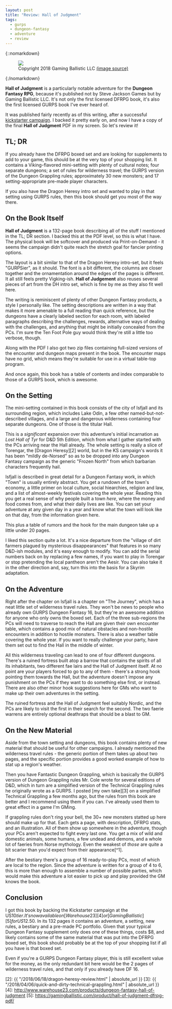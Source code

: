 ```yaml
---
layout: post
title: "Review: Hall of Judgment"
tags:
  - gurps
  - dungeon-fantasy
  - adventure
  - review
---
```


{::nomarkdown}
<figure class="center">
  <img src="{{ "/assets/hall-of-judgment-cover.jpg" | absolute_url }}"/>
  <figcaption>
    Copyright 2018 Gaming Ballistic LLC
    <a href="http://www.warehouse23.com/products/dungeon-fantasy-hall-of-judgment">
      (image source)
    </a>
  </figcaption>
</figure>
{:/nomarkdown}

**Hall of Judgment** is a particularly notable adventure for the **Dungeon
Fantasy RPG**, because it's published not by Steve Jackson Games but by Gaming
Ballistic LLC. It's not only the first licensed DFRPG book, it's also the first
licensed GURPS book I've ever heard of.

It was published fairly recently as of this writing, after a successful
[kickstarter campaign][1]. I backed it pretty early on, and now I have a copy of
the final **Hall of Judgment** PDF in my screen. So let's review it!

## TL; DR

If you already have the DFRPG boxed set and are looking for supplements to add
to your game, this should be at the very top of your shopping list. It contains
a Viking-flavored mini-setting with plenty of cultural notes; four separate
dungeons; a set of rules for wilderness travel; the GURPS version of the Dungeon
Grappling rules; approximately 30 new monsters; and 17 setting-appropriate
pre-made player characters.

If you also have the Dragon Heresy intro set and wanted to play in that setting
using GURPS rules, then this book should get you most of the way there.

## On the Book Itself

**Hall of Judgment** is a 132-page book describing all of the stuff I mentioned
in the TL; DR section. I backed this at the PDF level, so this is what I
have. The physical book will be softcover and produced via Print-on-Demand - it
seems the campaign didn't quite reach the stretch goal for fancier printing
options.

The layout is a bit similar to that of the Dragon Heresy intro-set, but it feels
"GURPSier", as it should. The font is a bit different, the columns are closer
together and the ornamentation around the edges of the pages is different. It
all still feels pretty Vigking-ish. **Hall of Judgement** also reuses several
pieces of art from the DH intro set, which is fine by me as they also fit well
here.

The writing is reminiscent of plenty of other Dungeon Fantasy products, a style
I personally like. The setting descriptions are written in a way that makes it
more amenable to a full reading than quick reference, but the dungeons have a
clearly labeled section for each room, with labeled paragraphs describing the
challenges, rewards, alternative ways of dealing with the challenges, and
anything that might be initially concealed from the PCs. I'm sure the Ten Foot
Pole guy would think they're still a little too verbose, though.

Along with the PDF I also got two zip files containing full-sized versions of
the encounter and dungeon maps present in the book. The encounter maps have no
grid, which means they're suitable for use in a virtual table-top program.

And once again, this book has a table of contents and index comparable to those
of a GURPS book, which is awesome.

## On the Setting

The mini-setting contained in this book consists of the city of Isfjall and its
surrounding region, which includes Lake Odin, a few other
named-but-not-described villages, and a large and dangerous wilderness
containing four separate dungeons. One of those is the titular Hall.

This is a _significant_ expansion over this adventure's initial incarnation as
_Lost Hall of Tyr_ for D&D 5th Edition, which from what I gather started with
the PCs arriving near the Hall already. The whole setting is really a slice of
Torengar, the [Dragon Heresy][2] world, but in the KS campaign's words it has
been "mildly de-Norsed" so as to be dropped into any Dungeon Fantasy campaign as
the generic "Frozen North" from which barbarian characters frequently hail.

Isfjall is described in great detail for a Dungeon Fantasy work, in which "Town"
is usually entirely abstract. You get a rundown of the town's economy, a little
primer on local culture, social hiearchies, religion and law, and a list of
almost-weekly festivals covering the whole year. Reading this you get a real
sense of why people built a town _here_, where the money and food comes from,
and what their daily lives are like. You can set your adventure at any given day
in a year and know what the town will look like on that day, from the
information given here.

This plus a table of rumors and the hook for the main dungeon take up a little
under 20 pages.

I liked this section quite a lot. It's a nice departure from the "village of
dirt farmers plagued by mysterious disappearances" that features in so many
D&D-ish modules, and it's easy enough to modify. You can add the serial numbers
back on by replacing a few names, if you want to play in Torengar or stop
pretending the local pantheon aren't the Aesir. You can also take it in the
other direction and, say, turn this into the basis for a Skyrim adaptation.

## On the Adventure

Right after the chapter on Isfjall is a chapter on "The Journey", which has a
neat little set of wilderness travel rules. They won't be news to people who
already own GURPS Dungeon Fantasy 16, but they're an awesome addition for anyone
who only owns the boxed set. Each of the three sub-regions the PCs will need to
traverse to reach the Hall are given their own encounter table, which contains a
good mix of natural obstacles and non-hostile encounters in addition to hostile
monsters. There is also a weather table covering the whole year. If you want to
really challenge your party, have them set out to find the Hall in the middle of
winter.

All this wilderness traveling can lead to one of four different
dungeons. There's a ruined fortress built atop a barrow that contains the
spirits of all its inhabitants, two different fae lairs and the Hall of Judgment
itself. At no point are your players forced to go to any of them - there's a
strong hook pointing them towards the Hall, but the adventure doesn't impose any
punishment on the PCs if they want to do something else first, or instead. There
are also other minor hook suggestions here for GMs who want to make up their own
adventures in the setting.

The ruined fortress and the Hall of Judgment feel suitably Nordic, and the PCs
are likely to visit the first in their search for the second. The two faerie
warrens are entirely optional deathraps that should be a blast to GM.

## On the New Material

Aside from the town setting and dungeons, this book contains plenty of new
material that should be useful for other campaigns. I already mentioned the
wilderness travel rules - the generic portion of them takes up about two pages,
and the specific portion provides a good worked example of how to stat up a
region's weather.

Then you have Fantastic Dungeon Grappling, which is basically the GURPS version
of Dungeon Grappling rules Mr. Cole wrote for several editions of D&D, which in
turn are a simplified version of the Technical Grappling rules he originally
wrote as a GURPS. I posted [my own take][3] on a simplified Technical Grappling
a few months ago, but the rules from this book are better and I recommend using
them if you can. I've already used them to great effect in a game I'm GMing.

If grappling rules don't ring your bell, the 30+ new monsters statted up here
should make up for that. Each gets a page, with description, DFRPG stats, and an
illustration. All of them show up somewhere in the adventure, though your PCs
aren't expected to fight every last one. You get a mix of wild and domestic
animals, some humans, a few undead and demons, and a whole lot of faeries from
Norse mythology. Even the weakest of _those_ are quite a bit scarier than you'd
expect from their appearance[^1].

After the bestiary there's a group of 16 ready-to-play PCs, most of which are
local to the region. Since the adventure is written for a group of 4 to 6, this
is more than enough to assemble a number of possible parties, which would make
this adventure a lot easier to pick up and play provided the GM knows the book.

## Conclusion

I got this book by backing the Kickstarter campaign at the US$10 tier. It's now
available on [Warehouse 23][4] or [Gaming Ballistic][5] for US$12.50. In its 132
pages it contains an adventure, a setting, new rules, a bestiary and a pre-made
PC portfolio. Given that your typical Dungeon Fantasy supplement only does one
of these things, costs $8, and likely contains some of the same material that
was put into the DFRPG boxed set, this book should probably be at the top of
your shopping list if all you have is that boxed set.

Even if you're a GURPS Dungeon Fantasy player, this is still excellent value for
the money, as the only redundant bit here would be the 2 pages of wilderness
travel rules, and that only if you already have DF 16.


[1]: https://www.kickstarter.com/projects/2101297466/hall-of-judgment-a-dungeon-fantasy-rpg-supplement
[2]: {{ "/2018/06/18/dragon-heresy-review.html" | absolute_url }}
[3]: {{ "/2018/04/06/quick-and-dirty-technical-grappling.html" | absolute_url }}
[4]: http://www.warehouse23.com/products/dungeon-fantasy-hall-of-judgment
[5]: https://gamingballistic.com/product/hall-of-judgment-dfrpg-pdf/
